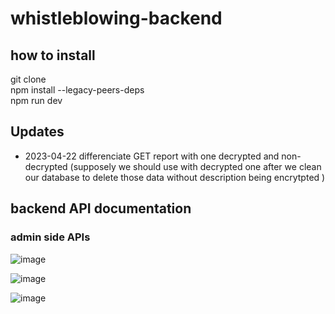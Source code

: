 # whistleblowing-backend

## how to install

git clone  
npm install --legacy-peers-deps  
npm run dev

## Updates

- 2023-04-22 differenciate GET report with one decrypted and non-decrypted (supposely we should use with decrypted one after we clean our database to delete those data without description being encrytpted )

## backend API documentation

<!-- https://docs.google.com/spreadsheets/d/1VKras1BjnyMhqFx3t7bIxtpX9c_y50C9fZqlR6UQn3I/edit?usp=sharing -->

### admin side APIs

![image](https://user-images.githubusercontent.com/102844561/233818299-a68e7f40-048e-4f3b-9ff0-270bfec40f1a.png)

![image](https://user-images.githubusercontent.com/102844561/233815301-722e0f18-636a-4605-a844-fe35e2c2938b.png)

![image](https://user-images.githubusercontent.com/102844561/233815444-c652d697-4b6e-4ee7-90fd-134a48c0c369.png)
